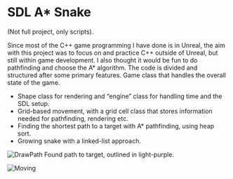 # SDL A* Snake
(Not full project, only scripts).

Since most of the C++ game programming I have done is in Unreal, the aim with this project was to focus on and practice C++ outside of Unreal, 
but still within game development. I also thought it would be fun to do pathfinding and choose the A* algorithm. 
The code is divided and structured after some primary features. Game class that handles the overall state of the game. 

- Shape class for rendering and “engine” class for handling time and the SDL setup. 
- Grid-based movement, with a grid cell class that stores information needed for pathfinding, rendering etc. 
- Finding the shortest path to a target with A* pathfinding, using heap sort. 
- Growing snake with a linked-list approach.  

![DrawPath](https://user-images.githubusercontent.com/76095991/204778272-fbc30ddc-b492-4666-a582-5e3459d3711b.png)
Found path to target, outlined in light-purple.

![Moving](https://user-images.githubusercontent.com/76095991/204778439-b1cf592f-602c-4f32-b33f-97ae3945cab9.gif)
